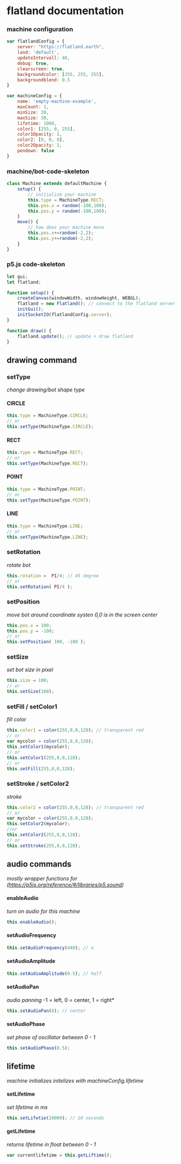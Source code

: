 # flatland documentation



### machine configuration

```javascript
var flatlandConfig = {
    server: "https://flatland.earth",
    land: 'default',
    updateIntervall: 40,
    debug: true,
    clearscreen: true,
    backgroundcolor: [255, 255, 255],
    backgroundblend: 0.5
}

var machineConfig = {
    name: 'empty-machine-example',
    maxCount: 1,
    minSize: 20,
    maxSize: 30,
    lifetime: 1000,
    color1: [255, 0, 255],
    color1Opacity: 1,
    color2: [0, 0, 0],
    color2Opacity: 1,
    pendown: false
}
```
### machine/bot-code-skeleton

```javascript
class Machine extends defaultMachine {
    setup() {
        // initialize your machine
        this.type = MachineType.RECT;
        this.pos.x = random(-100,100);
        this.pos.y = random(-100,100);
    }
    move() {
        // how does your machine move 
        this.pos.x+=random(-2,2);
        this.pos.y+=random(-2,2);
    }
}
```

### p5.js code-skeleton
```javascript
let gui;
let flatland;

function setup() {
    createCanvas(windowWidth, windowHeight, WEBGL);
    flatland = new Flatland(); // connect to the flatland server
    initGui();
    initSocketIO(flatlandConfig.server);
}

function draw() {
    flatland.update(); // update + draw flatland
}

```


## drawing command

### setType
*change drawing/bot shape type*

#### CIRCLE
```javascript
this.type = MachineType.CIRCLE;
// or
this.setType(MachineType.CIRCLE);
```
#### RECT
```javascript
this.type = MachineType.RECT;
// or
this.setType(MachineType.RECT);
```
#### POINT
```javascript
this.type = MachineType.POINT;
// or
this.setType(MachineType.POINT);
```
#### LINE
```javascript
this.type = MachineType.LINE;
// or
this.setType(MachineType.LINE);
```

### setRotation
*rotate bot*
```javascript
this.rotation =  PI/4; // 45 degree
// or
this.setRotation( PI/4 );
```

### setPosition
*move bot around*
*coordinate systen 0,0 is in the screen center*
```javascript
this.pos.x = 100;
this.pos.y = -100; 
// or
this.setPosition( 100, -100 );
```

### setSize
*set bot size in pixel*
```javascript
this.size = 100;
// or
this.setSize(100);
```

### setFill / setColor1
*fill color*
```javascript
this.color1 = color(255,0,0,128); // transparent red
// or
var mycolor = color(255,0,0,128);
this.setColor1(mycolor);
// or
this.setColor1(255,0,0,128);
// or
this.setFill(255,0,0,128);
```

### setStroke / setColor2
*stroke*
```javascript
this.color2 = color(255,0,0,128); // transparent red
// or
var mycolor = color(255,0,0,128);
this.setColor2(mycolor);
//or
this.setColor2(255,0,0,128);
// or
this.setStroke(255,0,0,128);
```

## audio commands
*mostly wrapper functions for (https://p5js.org/reference/#/libraries/p5.sound)*

#### enableAudio
*turn on audio for this machine*
```javascript
this.enableAudio();
```
#### setAudioFrequency
```javascript
this.setAudioFrequency(440); // a
```
#### setAudioAmplitude
```javascript
this.setAudioAmplitude(0.5); // half
```
#### setAudioPan
*audio panning*
-1 = left,
 0  = center,
 1 = right*
```javascript
this.setAudioPan(0); // center
```
#### setAudioPhase
*set phase of oscillator between 0 - 1*
```javascript
this.setAudioPhase(0.5); 
```

## lifetime
*machine initializes*
*initelizes with machineConfig.lifetime*

#### setLifetime
*set lifetime in ms*
```javascript
this.setLifetie(10000); // 10 seconds 
```
#### getLifetime
*returns lifetime in float between 0 - 1*
```javascript
var currentlifetime = this.getLiftime(); 
```
